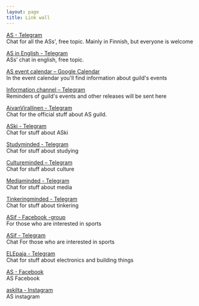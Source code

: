 ```yaml
---
layout: page
title: Link wall
---
```


[AS - Telegram](https://t.me/joinchat/Br9ODz_110OZULEAdl0UKQ)<br>
Chat for all the ASs', free topic. Mainly in Finnish, but everyone is welcome

[AS in English - Telegram](https://t.me/joinchat/BzywAENaOk8UOSc1LreD5A)<br>
ASs’ chat in english, free topic.

[AS event calendar – Google Calendar](https://as.fi/english/events.html)<br>
In the event calendar you'll find information about guild's events

[Information channel – Telegram](https://telegram.me/joinchat/AcGE6Tv4Xz6eKgB3GHVcow)<br>
Reminders of guild's events and other releases will be sent here

[AivanVirallinen - Telegram](https://telegram.me/aivansama)<br>
Chat for the official stuff about AS guild.

[ASki - Telegram](https://t.me/joinchat/Ba4qAlR4Yt9KYmSppEyU3w)<br>
Chat for stuff about ASki

[Studyminded - Telegram](https://t.me/joinchat/A-Zy1QVPe3-d2Bq5El2TZg)<br>
Chat for stuff about studying

[Cultureminded – Telegram](https://telegram.me/joinchat/A9RxtQFKNS6DdMh-6nCk2Q)<br>
Chat for stuff about culture

[Mediaminded - Telegram](https://telegram.me/joinchat/AmCqNQJAZ6qE1bm55K5pWw)<br>
Chat for stuff about media

[Tinkeringminded - Telegram](https://t.me/joinchat/AuV1G0JWzubqG0DoRLZk0A)<br>
Chat for stuff about tinkering

[ASif - Facebook -group](https://www.facebook.com/groups/670207043097846/?fref=ts)<br>
For those who are interested in sports

[ASif - Telegram](https://telegram.me/joinchat/FUsq9RGHt6s8BoeCm6wLMA)<br>
Chat For those who are interested in sports

[ELEpaja - Telegram](https://telegram.me/joinchat/Ap55Ez9nPRQzBOzj76nzUw)<br>
Chat for stuff about electronics and building things

[AS - Facebook](https://www.facebook.com/askilta/)<br>
AS Facebook

[askilta - Instagram](http://www.instagram.com/askilta)<br>
AS instagram